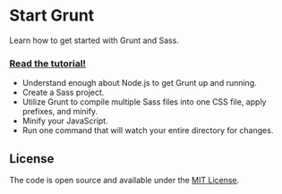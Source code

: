 # Start Grunt

Learn how to get started with Grunt and Sass.

### [Read the tutorial!](https://www.taniarascia.com/getting-started-with-grunt-and-sass/)

- Understand enough about Node.js to get Grunt up and running.
- Create a Sass project.
- Utilize Grunt to compile multiple Sass files into one CSS file, apply prefixes, and minify.
- Minify your JavaScript.
- Run one command that will watch your entire directory for changes.

## License

The code is open source and available under the [MIT License](LICENSE.md).
